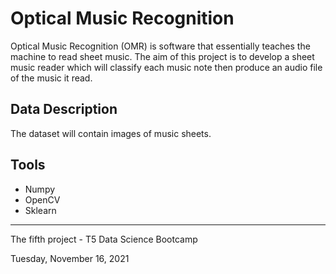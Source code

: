 # Optical Music Recognition
Optical Music Recognition (OMR) is software that essentially teaches the machine to read sheet music. The aim of this 
project is to develop a sheet music reader which will classify each music note then produce an audio file of the music 
it read. 
## Data Description 
The dataset will contain images of music sheets. 
## Tools
- Numpy 
- OpenCV
- Sklearn

*********************************************
The fifth project - T5 Data Science Bootcamp

Tuesday, November 16, 2021
